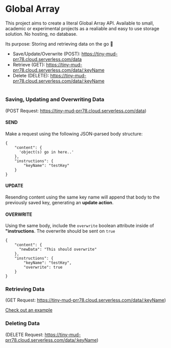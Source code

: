 # Global Array

This project aims to create a literal Global Array API. Available to small, academic or experimental projects as a realiable and easy to use storage solution. No hosting, no database.

Its purpose: Storing and retrieving data on the go 🤷

- Save/Update/Overwrite (POST): https://tiny-mud-prr78.cloud.serverless.com/data
- Retrieve (GET): https://tiny-mud-prr78.cloud.serverless.com/data/:keyName
- Delete (DELETE): https://tiny-mud-prr78.cloud.serverless.com/data/:keyName

#

### Saving, Updating and Overwriting Data

(POST Request: https://tiny-mud-prr78.cloud.serverless.com/data)

#### SEND

Make a request using the following JSON-parsed body structure:

```
{
    "content": {
      'object(s) go in here..'
    },
    "instructions": {
        "keyName": "testKey"
    }
}
```

#### UPDATE

Resending content using the same key name will append that body to the previously saved key, generating an **update action**.

#### OVERWRITE

Using the same body, include the `overwrite` boolean attribute inside of **"instructions**. The overwrite should be sent on `true`

```
{
    "content": {
      "newData": "This should overwrite"
    },
    "instructions": {
        "keyName": "testKey",
        "overwrite": true
    }
}
```

### Retrieving Data

(GET Request: https://tiny-mud-prr78.cloud.serverless.com/data/:keyName)

[Check out an example](https://tiny-mud-prr78.cloud.serverless.com/data/keyTest)

### Deleting Data

(DELETE Request: https://tiny-mud-prr78.cloud.serverless.com/data/:keyName)
